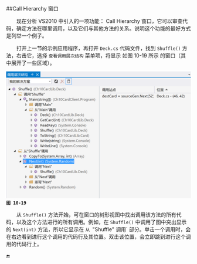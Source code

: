 ##Call Hierarchy 窗口

&emsp;&emsp;现在分析 VS2010 中引入的一项功能： Call Hierarchy 窗口，它可以审查代码，确定方法在哪里调用，以及它们与其他方法的关系。说明这个功能的最好方式是列举一个例子。

&emsp;&emsp;打开上一节的示例应用程序，再打开 `Deck.cs` 代码文件，找到 `Shuffle()` 方法，右击它，选择 `查看调用层次结构` 菜单项，将显示 如图 10-19 所示 的窗口（其中展开了一些区域）。

![图 10-19](/assets/10-19.png)
**`图 10-19`**

&emsp;&emsp;从 `Shuffle()` 方法开始，可在窗口的树形视图中找出调用该方法的所有代码，以及这个方法进行的所有调用。例如，在 `Shuffle()` 中调用了图中突出显示的 `Next(int)` 方法，所以它显示在 `从 `"Shuffle" 调用` 部分。单击一个调用时，会在右边看到进行这个调用的代码行及其位置。双击该位置，会立即跳到进行这个调用的代码行上。






🔚